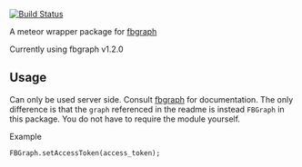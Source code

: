 [![Build Status](https://travis-ci.org/stevezhu/meteor-fbgraph.svg?branch=master)](https://travis-ci.org/stevezhu/meteor-fbgraph)

A meteor wrapper package for [fbgraph](http://criso.github.io/fbgraph/)

Currently using fbgraph v1.2.0

## Usage

Can only be used server side. Consult [fbgraph](http://criso.github.io/fbgraph/) for documentation.
The only difference is that the `graph` referenced in the readme is instead `FBGraph` in this package. You do not have to require the module yourself.

Example
```
FBGraph.setAccessToken(access_token);
```
